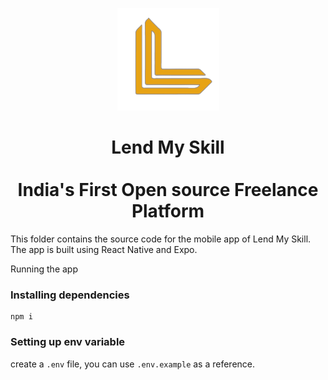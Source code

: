 <p align="center">
<img src="../../assets/lms-logo.png" />
</p>

<h1 align="center">
 Lend My Skill <br/><br/>
  India's First Open source Freelance Platform
</h1>

This folder contains the source code for the mobile app of Lend My Skill. The app is built using React Native and Expo.

Running the app

### Installing dependencies

```
npm i
```

### Setting up env variable

create a `.env` file, you can use `.env.example` as a reference.